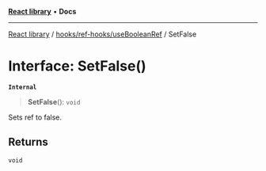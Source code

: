 [**React library**](../../../../index.md) • **Docs**

***

[React library](../../../../modules.md) / [hooks/ref-hooks/useBooleanRef](../index.md) / SetFalse

# Interface: SetFalse()

**`Internal`**

> **SetFalse**(): `void`

Sets ref to false.

## Returns

`void`
